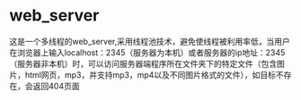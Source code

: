 # web_server
这是一个多线程的web_server,采用线程池技术，避免使线程被利用率低，当用户在浏览器上输入localhost：2345（服务器为本机）或者服务器的ip地址：2345（服务器非本机）时，可以访问服务器端程序所在文件夹下的特定文件（包含图片，html网页，mp3，并支持mp3，mp4以及不同图片格式的文件），如目标不存在，会返回404页面
